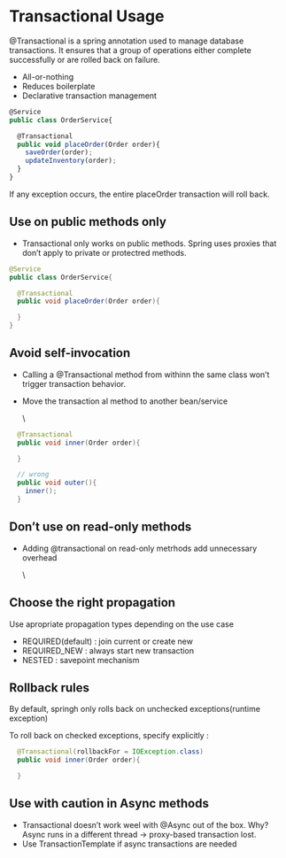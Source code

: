 # Transactional Usage

@Transactional is a spring annotation used to manage database transactions. It ensures that a group of operations either complete successfully or are rolled back on failure.

- All-or-nothing
- Reduces boilerplate
- Declarative transaction management

```javascript
@Service
public class OrderService{

  @Transactional
  public void placeOrder(Order order){
    saveOrder(order);
    updateInventory(order);
  }
}
```

If any exception occurs, the entire placeOrder transaction will roll back.

## Use on public methods only

- Transactional only works on public methods. Spring uses proxies that don’t apply to private or protectred methods.

```java
@Service
public class OrderService{

  @Transactional
  public void placeOrder(Order order){

  }
}
```

## Avoid self-invocation

- Calling a @Transactional method from withinn the same class won’t trigger transaction behavior.
- Move the transaction al method to another bean/service

  \

```java
  @Transactional
  public void inner(Order order){

  }

  // wrong
  public void outer(){
    inner();
  }
```

## Don’t use on read-only methods

- Adding @transactional on read-only metrhods add unnecessary overhead

  \

## Choose the right propagation

Use apropriate propagation types depending on the use case

- REQUIRED(default) : join current or create new
- REQUIRED_NEW : always start new transaction
- NESTED : savepoint mechanism

## Rollback rules

By default, springh only rolls back on unchecked exceptions(runtime exception)

To roll back on checked exceptions, specify explicitly :

```java
  @Transactional(rollbackFor = IOException.class)
  public void inner(Order order){

  }
```

## Use with caution in Async methods

- Transactional doesn’t work weel with @Async out of the box. Why? Async runs in a different thread → proxy-based transaction lost.
- Use TransactionTemplate if async transactions are needed
